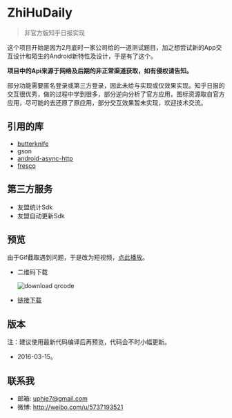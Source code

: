 # ZhiHuDaily
>非官方版知乎日报实现

这个项目开始是因为2月底时一家公司给的一道测试题目，加之想尝试新的App交互设计和陌生的Android新特性及设计，于是有了这个。

**项目中的Api来源于网络及后期的非正常渠道获取，如有侵权请告知。**

部分功能需要匿名登录或第三方登录，因此未给与实现或仅效果实现。知乎日报的交互很优秀，做的过程中学到很多，部分逆向分析了官方应用，图标资源取自官方应用，尽可能的去还原了原应用，部分交互效果暂未实现，欢迎技术交流。

引用的库
----------

 * [butterknife](https://github.com/JakeWharton/butterknife)
 * gson
 * [android-async-http](https://github.com/loopj/android-async-http)
 * [fresco](https://github.com/facebook/fresco)

第三方服务
-----------

* 友盟统计Sdk
* 友盟自动更新Sdk

预览
-----------
由于Gif截取遇到问题，于是改为短视频，[点此播放](http://www.meipai.com/media/489977367)。

* 二维码下载

	![download qrcode](https://o1wjx1evz.qnssl.com/app/qrcode/WlZE)
* [链接下载](https://www.pgyer.com/WlZE)

版本
----------
注：建议使用最新代码编译后再预览，代码会不时小幅更新。

* 2016-03-15。

联系我
------------
* 邮箱: uphie7@gmail.com
* 微博: http://weibo.com/u/5737193521
